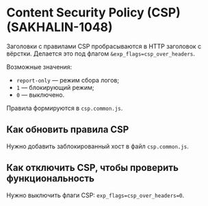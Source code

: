 # Content Security Policy (CSP) (SAKHALIN-1048)

Заголовки с правилами CSP пробрасываются в HTTP заголовок с вёрстки. Делается это под флагом `&exp_flags=csp_over_headers`.

Возможные значения:

* `report-only` — режим сбора логов;
* `1` — блокирующий режим;
* `0` — выключено.

Правила формируются в `csp.common.js`.

## Как обновить правила CSP

Нужно добавить заблокированный хост в файл `csp.common.js`.

## Как отключить CSP, чтобы проверить функциональность

Нужно выключить флаги CSP: `exp_flags=csp_over_headers=0`.